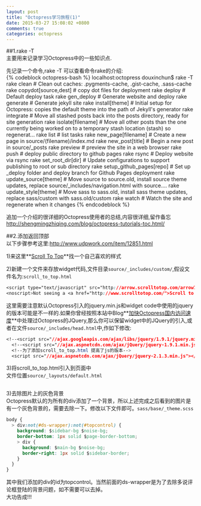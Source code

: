 ```yaml
---
layout: post
title: "Octopress学习旅程(1)"
date: 2015-03-27 15:08:02 +0800
comments: true
categories: octopress
---   
```


##1.rake -T  
主要用来记录学习Octopress中的一些知识点.  

先记录一个命令,rake -T 可以查看命令rake的介绍:  
{% codeblock octopress-bash %}
localhost:octopress douxinchun$ rake -T
rake clean                     # Clean out caches: .pygments-cache, .gist-cache, .sass-cache
rake copydot[source,dest]      # copy dot files for deployment
rake deploy                    # Default deploy task
rake gen_deploy                # Generate website and deploy
rake generate                  # Generate jekyll site
rake install[theme]            # Initial setup for Octopress: copies the default theme into the path of Jekyll's generator
rake integrate                 # Move all stashed posts back into the posts directory, ready for site generation
rake isolate[filename]         # Move all other posts than the one currently being worked on to a temporary stash location (stash) so regenerat...
rake list                      # list tasks
rake new_page[filename]        # Create a new page in source/(filename)/index.md
rake new_post[title]           # Begin a new post in source/_posts
rake preview                   # preview the site in a web browser
rake push                      # deploy public directory to github pages
rake rsync                     # Deploy website via rsync
rake set_root_dir[dir]         # Update configurations to support publishing to root or sub directory
rake setup_github_pages[repo]  # Set up _deploy folder and deploy branch for Github Pages deployment
rake update_source[theme]      # Move source to source.old, install source theme updates, replace source/_includes/navigation.html with source....
rake update_style[theme]       # Move sass to sass.old, install sass theme updates, replace sass/custom with sass.old/custom
rake watch                     # Watch the site and regenerate when it changes
{% endcodeblock %}


追加一个介绍的很详细的Octopress使用者的总结,内容很详细,留作备忘  
http://shengmingzhiqing.com/blog/octopress-tutorials-toc.html/

##2.添加返回顶部  
以下步骤参考这里:http://www.udpwork.com/item/12851.html  

1)来这里**[Scroll To Top](http://www.scrolltotop.com/)**找一个自己喜欢的样式  

2)新建一个文件来存放widget代码,文件目录`source/_includes/custom/`,假设文件名为:`scroll_to_top.html`  

``` css
<script type="text/javascript" src="http://arrow.scrolltotop.com/arrow78.js"></script>
<noscript>Not seeing a <a href="http://www.scrolltotop.com/">Scroll to Top Button</a>? Go to our FAQ page for more info.</noscript>

```  
这里需要注意默认Octopress引入的jquery.min.js和widget code中使用的jquery的版本可能是不一样的.如果你曾经按照本站中Blog**[加快Octopress国内访问速度](blog/20150511/accelerate-the-speed-of-access-octopress-in-china.html)**中处理过Octopress的JQuery,那么你可以保留widget中的JQuery的引入,或者在文件`source/_includes/head.html`中,作如下修改:  

``` css
<!--<script src="//ajax.googleapis.com/ajax/libs/jquery/1.9.1/jquery.min.js"></script>-->
  <!--<script src="//ajax.aspnetcdn.com/ajax/jQuery/jquery-1.9.1.min.js"></script>-->
  <!--为了添加scroll_to_top.html 提高了js的版本-->
  <script src="//ajax.aspnetcdn.com/ajax/jQuery/jquery-2.1.3.min.js"></script>
```  
3)将scroll_to_top.html引入到页面中  
文件位置`source/_layouts/default.html`

``` css

```  

3)去除图片上的灰色背景  
Octopress默认的为所有的div添加了一个背景，所以上述完成之后看到的图片是有一个灰色背景的，需要去除一下。修改以下文件即可。`sass/base/_theme.scss`  

``` css
body {
  > div:not(#ds-wrapper):not(#topcontrol) {
    background: $sidebar-bg $noise-bg;
    border-bottom: 1px solid $page-border-bottom;
    > div {
      background: $main-bg $noise-bg;
      border-right: 1px solid $sidebar-border;
    }
  }
}
```  
其中我们添加的div的id为topcontrol。当然前面的ds-wrapper是为了去除多说评论框登陆的背景问题，如不需要可以去掉。  
大功告成!!!

